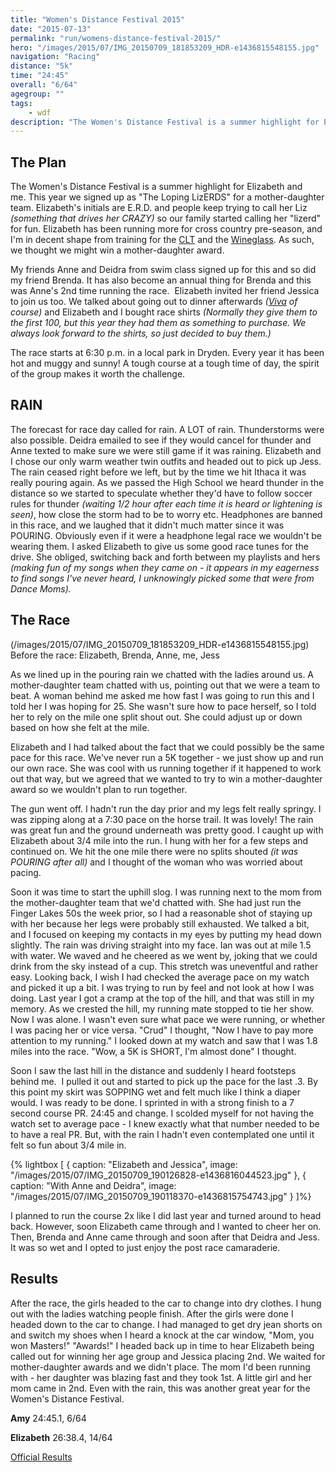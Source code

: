 ```yaml
---
title: "Women's Distance Festival 2015"
date: "2015-07-13"
permalink: "run/womens-distance-festival-2015/"
hero: "/images/2015/07/IMG_20150709_181853209_HDR-e1436815548155.jpg"
navigation: "Racing"
distance: "5k"
time: "24:45"
overall: "6/64"
agegroup: ""
tags:
    - wdf
description: "The Women's Distance Festival is a summer highlight for Elizabeth and me. This year we signed up as 'The Loping LizERDS' for a mother-daughter team. Elizabeth's initials are E.R.D. and people keep trying to call her Liz."
---
```


## The Plan

The Women's Distance Festival is a summer highlight for Elizabeth and me. This year we signed up as "The Loping LizERDS" for a mother-daughter team. Elizabeth's initials are E.R.D. and people keep trying to call her Liz _(something that drives her CRAZY)_ so our family started calling her "lizerd" for fun. Elizabeth has been running more for cross country pre-season, and I'm in decent shape from training for the [CLT](/race-report/cayuga-lake-triathlon-2014/) and the [Wineglass](/race-report/wineglass-marathon/). As such, we thought we might win a mother-daughter award.

My friends Anne and Deidra from swim class signed up for this and so did my friend Brenda. It has also become an annual thing for Brenda and this was Anne's 2nd time running the race.  Elizabeth invited her friend Jessica to join us too. We talked about going out to dinner afterwards _([Viva](http://www.vivataqueria.com/) of course)_ and Elizabeth and I bought race shirts _(Normally they give them to the first 100, but this year they had them as something to purchase. We always look forward to the shirts, so just decided to buy them.)_

The race starts at 6:30 p.m. in a local park in Dryden. Every year it has been hot and muggy and sunny! A tough course at a tough time of day, the spirit of the group makes it worth the challenge.

## RAIN

The forecast for race day called for rain. A LOT of rain. Thunderstorms were also possible. Deidra emailed to see if they would cancel for thunder and Anne texted to make sure we were still game if it was raining. Elizabeth and I chose our only warm weather twin outfits and headed out to pick up Jess. The rain ceased right before we left, but by the time we hit Ithaca it was really pouring again. As we passed the High School we heard thunder in the distance so we started to speculate whether they'd have to follow soccer rules for thunder _(waiting 1/2 hour after each time it is heard or lightening is seen)_, how close the storm had to be to worry etc. Headphones are banned in this race, and we laughed that it didn't much matter since it was POURING. Obviously even if it were a headphone legal race we wouldn't be wearing them. I asked Elizabeth to give us some good race tunes for the drive. She obliged, switching back and forth between my playlists and hers _(making fun of my songs when they came on - it appears in my eagerness to find songs I've never heard, I unknowingly picked some that were from Dance Moms)._

## The Race

\(/images/2015/07/IMG_20150709_181853209_HDR-e1436815548155.jpg) Before the race: Elizabeth, Brenda, Anne, me, Jess

As we lined up in the pouring rain we chatted with the ladies around us. A mother-daughter team chatted with us, pointing out that we were a team to beat. A woman behind me asked me how fast I was going to run this and I told her I was hoping for 25. She wasn't sure how to pace herself, so I told her to rely on the mile one split shout out. She could adjust up or down based on how she felt at the mile.

Elizabeth and I had talked about the fact that we could possibly be the same pace for this race. We've never run a 5K together - we just show up and run our own race. She was cool with us running together if it happened to work out that way, but we agreed that we wanted to try to win a mother-daughter award so we wouldn't plan to run together.

The gun went off. I hadn't run the day prior and my legs felt really springy. I was zipping along at a 7:30 pace on the horse trail. It was lovely! The rain was great fun and the ground underneath was pretty good. I caught up with Elizabeth about 3/4 mile into the run. I hung with her for a few steps and continued on. We hit the one mile there were no splits shouted _(it was POURING after all)_ and I thought of the woman who was worried about pacing.

Soon it was time to start the uphill slog. I was running next to the mom from the mother-daughter team that we'd chatted with. She had just run the Finger Lakes 50s the week prior, so I had a reasonable shot of staying up with her because her legs were probably still exhausted. We talked a bit, and I focused on keeping my contacts in my eyes by putting my head down slightly. The rain was driving straight into my face. Ian was out at mile 1.5 with water. We waved and he cheered as we went by, joking that we could drink from the sky instead of a cup. This stretch was uneventful and rather easy. Looking back, I wish I had checked the average pace on my watch and picked it up a bit. I was trying to run by feel and not look at how I was doing. Last year I got a cramp at the top of the hill, and that was still in my memory. As we crested the hill, my running mate stopped to tie her show. Now I was alone. I wasn't even sure what pace we were running, or whether I was pacing her or vice versa. "Crud" I thought, "Now I have to pay more attention to my running." I looked down at my watch and saw that I was 1.8 miles into the race. "Wow, a 5K is SHORT, I'm almost done" I thought.

Soon I saw the last hill in the distance and suddenly I heard footsteps behind me.  I pulled it out and started to pick up the pace for the last .3. By this point my skirt was SOPPING wet and felt much like I think a diaper would. I was ready to be done. I sprinted in with a strong finish to a 7 second course PR. 24:45 and change. I scolded myself for not having the watch set to average pace - I knew exactly what that number needed to be to have a real PR. But, with the rain I hadn't even contemplated one until it felt so fun about 3/4 mile in.

{% lightbox [
    { caption: "Elizabeth and Jessica", image: "/images/2015/07/IMG_20150709_190126828-e1436816044523.jpg" },
    { caption: "With Anne and Deidra", image: "/images/2015/07/IMG_20150709_190118370-e1436815754743.jpg" }
]%}

I planned to run the course 2x like I did last year and turned around to head back. However, soon Elizabeth came through and I wanted to cheer her on. Then, Brenda and Anne came through and soon after that Deidra and Jess. It was so wet and I opted to just enjoy the post race camaraderie.

## Results

After the race, the girls headed to the car to change into dry clothes. I hung out with the ladies watching people finish. After the girls were done I headed down to the car to change. I had managed to get dry jean shorts on and switch my shoes when I heard a knock at the car window, "Mom, you won Masters!" "Awards!" I headed back up in time to hear Elizabeth being called out for winning her age group and Jessica placing 2nd. We waited for mother-daughter awards and we didn't place. The mom I'd been running with - her daughter was blazing fast and they took 1st. A little girl and her mom came in 2nd. Even with the rain, this was another great year for the Women's Distance Festival.

**Amy** 24:45.1, 6/64

**Elizabeth** 26:38.4, 14/64 

[Official Results](http://fingerlakesrunners.org/2015/07/women%C2%92s-distance-festival-5-k-run-2015-results/)
